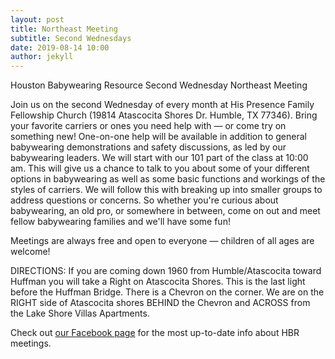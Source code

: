 ```yaml
---
layout: post
title: Northeast Meeting
subtitle: Second Wednesdays
date: 2019-08-14 10:00
author: jekyll
---
```

Houston Babywearing Resource Second Wednesday Northeast Meeting

Join us on the second Wednesday of every month at His Presence Family Fellowship Church (19814 Atascocita Shores Dr. Humble, TX 77346). Bring your favorite carriers or ones you need help with — or come try on something new! One-on-one help will be available in addition to general babywearing demonstrations and safety discussions, as led by our babywearing leaders. We will start with our 101 part of the class at 10:00 am. This will give us a chance to talk to you about some of your different options in babywearing as well as some basic functions and workings of the styles of carriers. We will follow this with breaking up into smaller groups to address questions or concerns. So whether you're curious about babywearing, an old pro, or somewhere in between, come on out and meet fellow babywearing families and we'll have some fun!

Meetings are always free and open to everyone — children of all ages are welcome! 

DIRECTIONS: If you are coming down 1960 from Humble/Atascocita toward Huffman you will take a Right on Atascocita Shores. This is the last light before the Huffman Bridge. There is a Chevron on the corner. We are on the RIGHT side of Atascocita shores BEHIND the Chevron and ACROSS from the Lake Shore Villas Apartments.

Check out [our Facebook page][facebook-2nd-W] for the most up-to-date info about HBR meetings.

[facebook-2nd-W]: https://www.facebook.com/events/1001423586719627/